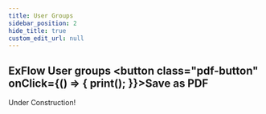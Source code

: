 ```yaml
---
title: User Groups
sidebar_position: 2
hide_title: true
custom_edit_url: null
---
```

## ExFlow User groups <button class="pdf-button" onClick={() => { print(); }}>Save as PDF</button>

Under Construction!